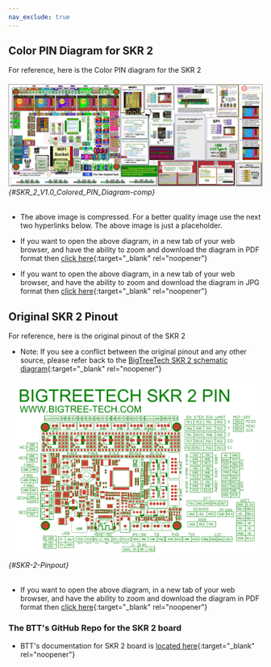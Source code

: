 ```yaml
---
nav_exclude: true
---
```

## Color PIN Diagram for SKR 2

For reference, here is the Color PIN diagram for the SKR 2

###### ![](./images/SKR_2_V1.0_Colored_PIN_Diagram-comp.jpg) {#SKR_2_V1.0_Colored_PIN_Diagram-comp}

* The above image is compressed. For a better quality image use the next two hyperlinks below. The above image is just a placeholder.

* If you want to open the above diagram, in a new tab of your web browser, and have the ability to zoom and download the diagram in PDF format then [click here](./images/SKR_2_V1.0_Colored_PIN_Diagram.pdf){:target="_blank" rel="noopener"}

* If you want to open the above diagram, in a new tab of your web browser, and have the ability to zoom and download the diagram in JPG format then [click here](./images/SKR_2_V1.0_Colored_PIN_Diagram.jpg){:target="_blank" rel="noopener"}

## Original SKR 2 Pinout

For reference, here is the original pinout of the SKR 2

* Note: If you see a conflict between the original pinout and any other source, please refer back to the [BigTreeTech SKR 2 schematic diagram](<./images/BIGTREETECH SKR 2-SCH.pdf>){:target="_blank" rel="noopener"}

###### ![](./images/SKR-2-Pinpout.png) {#SKR-2-Pinpout}

* If you want to open the above diagram, in a new tab of your web browser, and have the ability to zoom and download the diagram in PDF format then [click here](<./images/BIGTREETECH SKR 2-Pin.pdf>){:target="_blank" rel="noopener"}

### The BTT's GitHub Repo for the SKR 2 board

* BTT's documentation for SKR 2 board is [located here](https://github.com/bigtreetech/SKR-2){:target="_blank" rel="noopener"}